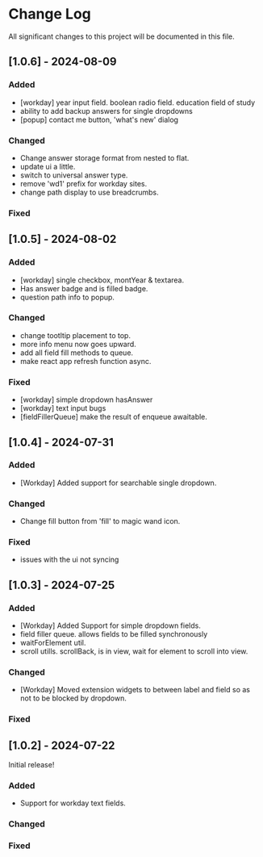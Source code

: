 # Change Log
All significant changes to this project will be documented in this file.

## [1.0.6] - 2024-08-09

### Added

- [workday] year input field. boolean radio field. education field of study
- ability to add backup answers for single dropdowns
- [popup] contact me button, 'what's new' dialog

### Changed

- Change answer storage format from nested to flat.
- update ui a little.
- switch to universal answer type.
- remove 'wd1' prefix for workday sites.
- change path display to use breadcrumbs.

### Fixed




## [1.0.5] - 2024-08-02

### Added

- [workday] single checkbox, montYear & textarea.
- Has answer badge and is filled badge.
- question path info to popup.

### Changed
 - change tootltip placement to top.
 - more info menu now goes upward.
 - add all field fill methods to queue.
 - make react app refresh function async.

### Fixed

- [workday] simple dropdown hasAnswer 
- [workday] text input bugs
- [fieldFillerQueue] make the result of enqueue awaitable.


## [1.0.4] - 2024-07-31

### Added

- [Workday] Added support for searchable single dropdown.

### Changed

- Change fill button from 'fill' to magic wand icon.

### Fixed

- issues with the ui not syncing

## [1.0.3] - 2024-07-25

### Added
- [Workday] Added Support for simple dropdown fields.
- field filler queue. allows fields to be filled synchronously
- waitForElement util. 
- scroll utills. scrollBack, is in view, wait for element to scroll into view.

### Changed
- [Workday] Moved extension widgets to between label and field so as not to be blocked by dropdown.

### Fixed


## [1.0.2] - 2024-07-22

Initial release!

### Added
- Support for workday text fields.

### Changed

### Fixed
